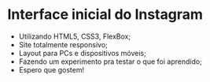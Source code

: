 
# Interface inicial do Instagram

 - Utilizando HTML5, CSS3, FlexBox;
 - Site totalmente responsivo;
 - Layout para PCs e dispositivos móveis;
 - Fazendo um experimento pra testar o que foi aprendido;
 - Espero que gostem!